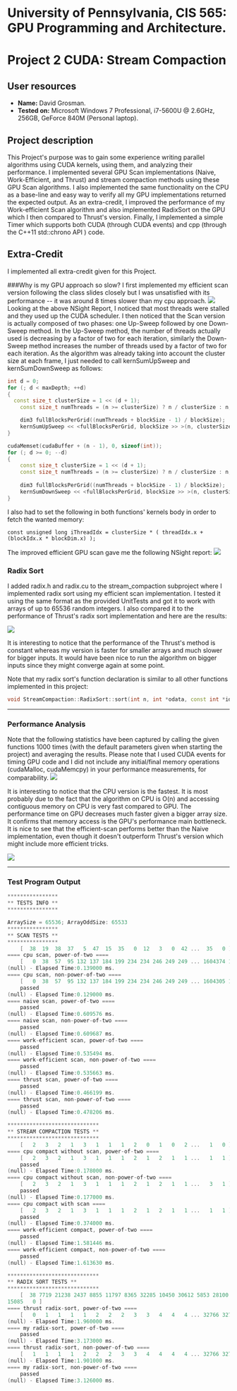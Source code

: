# University of Pennsylvania, CIS 565: GPU Programming and Architecture.
Project 2 CUDA: Stream Compaction
====================

## User resources
- **Name:** David Grosman.
- **Tested on:** Microsoft Windows 7 Professional, i7-5600U @ 2.6GHz, 256GB, GeForce 840M (Personal laptop).

## Project description
This Project's purpose was to gain some experience writing parallel algorithms using CUDA kernels, using them, and analyzing their performance.
I implemented several GPU Scan implementations (Naive, Work-Efficient, and Thrust) and stream compaction methods using these GPU Scan algorithms. I also implemented the same functionality on the CPU as a base-line and easy way to verify all my GPU implementations returned the expected output. As an extra-credit, I improved the performance of my Work-efficient Scan algorithm and also implemented RadixSort on the GPU which I then compared to Thrust's version.
Finally, I implemented a simple Timer which supports both CUDA (through CUDA events) and cpp (through the C++11 std::chrono API ) code.

## Extra-Credit
I implemented all extra-credit given for this Project.

###Why is my GPU approach so slow?
I first implemented my efficient scan version following the class slides closely but I was unsatisfied with its performance -- it was around 8 times slower than my cpu approach.
![](images/Capture.JPG)
Looking at the above NSight Report, I noticed that most threads were stalled and they used up the CUDA scheduler. I then noticed that the Scan version is actually composed of two phases: one Up-Sweep followed by one Down-Sweep method. In the Up-Sweep method, the number of threads actually used is decreasing by a factor of two for each iteration, similarly the Down-Sweep method increases the number of threads used by a factor of two for each iteration. As the algorithm was already taking into account the cluster size at each frame, I just needed to call kernSumUpSweep and kernSumDownSweep as follows:
``` C++
int d = 0;
for (; d < maxDepth; ++d)
{
  const size_t clusterSize = 1 << (d + 1);
	const size_t numThreads = (n >= clusterSize) ? n / clusterSize : n;

	dim3 fullBlocksPerGrid((numThreads + blockSize - 1) / blockSize);
	kernSumUpSweep << <fullBlocksPerGrid, blockSize >> >(n, clusterSize, cudaBuffer);
}

cudaMemset(cudaBuffer + (n - 1), 0, sizeof(int));
for (; d >= 0; --d)
{
	const size_t clusterSize = 1 << (d + 1);
	const size_t numThreads = (n >= clusterSize) ? n / clusterSize : n;
   
	dim3 fullBlocksPerGrid((numThreads + blockSize - 1) / blockSize);
	kernSumDownSweep << <fullBlocksPerGrid, blockSize >> >(n, clusterSize, cudaBuffer);
}
```
I also had to set the following in both functions' kernels body in order to fetch the wanted memory:
```
const unsigned long iThreadIdx = clusterSize * ( threadIdx.x + (blockIdx.x * blockDim.x) );
```

The improved efficient GPU scan gave me the following NSight report:
![](images/CaptureNew.JPG)

### Radix Sort
I added radix.h and radix.cu to the stream_compaction subproject where I implemented radix sort using my efficient scan implementation. I tested it using the same format as the provided UnitTests and got it to work with arrays of up to 65536 random integers. I also compared it to the performance of Thrust's radix sort implementation and here are the results:

![](images/RadixSortRuntimePerformanceGivenArraySize.JPG)

It is interesting to notice that the performance of the Thrust's method is constant whereas my version is faster for smaller arrays and much slower for bigger inputs. It would have been nice to run the algorithm on bigger inputs since they might converge again at some point. 

Note that my radix sort's function declaration is similar to all other functions implemented in this project:
```C++
void StreamCompaction::RadixSort::sort(int n, int *odata, const int *idata);
```

---
### Performance Analysis
Note that the following statistics have been captured by calling the given functions 1000 times (with the default parameters given when starting the project) and averaging the results.
Please note that I used CUDA events for timing GPU code and I did not include any initial/final memory operations (cudaMalloc, cudaMemcpy) in your performance measurements, for comparability.
![](images/ScanRuntimePerformanceGivenArraySize.JPG)

It is interesting to notice that the CPU version is the fastest. It is most probably due to the fact that the algorithm on CPU is O(n) and accessing contiguous memory on CPU is very fast compared to GPU. The performance time on GPU decreases much faster given a bigger array size. It confirms that memory access is the GPU's performance main bottleneck.
It is nice to see that the efficient-scan performs better than the Naive implementation, even though it doesn't outperform Thrust's version which might include more efficient tricks.

![](images/CompactRuntimePerformanceGivenArraySize.JPG)

---
### Test Program Output
```C++
****************
** TESTS INFO **
****************

ArraySize = 65536; ArrayOddSize: 65533
****************
** SCAN TESTS **
****************
    [  38  19  38  37   5  47  15  35   0  12   3   0  42 ...  35   0 ]
==== cpu scan, power-of-two ====
    [   0  38  57  95 132 137 184 199 234 234 246 249 249 ... 1604374 1604409 ]
(null) - Elapsed Time:0.139000 ms.
==== cpu scan, non-power-of-two ====
    [   0  38  57  95 132 137 184 199 234 234 246 249 249 ... 1604305 1604316 ]
    passed
(null) - Elapsed Time:0.129000 ms.
==== naive scan, power-of-two ====
    passed
(null) - Elapsed Time:0.609576 ms.
==== naive scan, non-power-of-two ====
    passed
(null) - Elapsed Time:0.609687 ms.
==== work-efficient scan, power-of-two ====
    passed
(null) - Elapsed Time:0.535494 ms.
==== work-efficient scan, non-power-of-two ====
    passed
(null) - Elapsed Time:0.535663 ms.
==== thrust scan, power-of-two ====
    passed
(null) - Elapsed Time:0.466199 ms.
==== thrust scan, non-power-of-two ====
    passed
(null) - Elapsed Time:0.478206 ms.

*****************************
** STREAM COMPACTION TESTS **
*****************************
    [   2   3   2   1   3   1   1   1   2   0   1   0   2 ...   1   0 ]
==== cpu compact without scan, power-of-two ====
    [   2   3   2   1   3   1   1   1   2   1   2   1   1 ...   1   1 ]
    passed
(null) - Elapsed Time:0.178000 ms.
==== cpu compact without scan, non-power-of-two ====
    [   2   3   2   1   3   1   1   1   2   1   2   1   1 ...   3   1 ]
    passed
(null) - Elapsed Time:0.177000 ms.
==== cpu compact with scan ====
    [   2   3   2   1   3   1   1   1   2   1   2   1   1 ...   1   1 ]
    passed
(null) - Elapsed Time:0.374000 ms.
==== work-efficient compact, power-of-two ====
    passed
(null) - Elapsed Time:1.581446 ms.
==== work-efficient compact, non-power-of-two ====
    passed
(null) - Elapsed Time:1.613630 ms.

*****************************
** RADIX SORT TESTS **
*****************************
    [  38 7719 21238 2437 8855 11797 8365 32285 10450 30612 5853 28100 1142 ...
15085   0 ]
==== thrust radix-sort, power-of-two ====
    [   0   1   1   1   1   2   2   2   3   3   4   4   4 ... 32766 32767 ]
(null) - Elapsed Time:1.960000 ms.
==== my radix-sort, power-of-two ====
    passed
(null) - Elapsed Time:3.173000 ms.
==== thrust radix-sort, non-power-of-two ====
    [   1   1   1   1   2   2   2   3   3   4   4   4   4 ... 32766 32767 ]
(null) - Elapsed Time:1.901000 ms.
==== my radix-sort, non-power-of-two ====
    passed
(null) - Elapsed Time:3.126000 ms.
```


